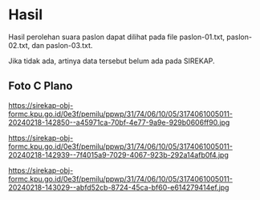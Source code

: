 # Hasil

Hasil perolehan suara paslon dapat dilihat pada file paslon-01.txt, paslon-02.txt, dan paslon-03.txt.

Jika tidak ada, artinya data tersebut belum ada pada SIREKAP.

## Foto C Plano

https://sirekap-obj-formc.kpu.go.id/0e3f/pemilu/ppwp/31/74/06/10/05/3174061005011-20240218-142850--a45971ca-70bf-4e77-9a9e-929b0606ff90.jpg

https://sirekap-obj-formc.kpu.go.id/0e3f/pemilu/ppwp/31/74/06/10/05/3174061005011-20240218-142939--7f4015a9-7029-4067-923b-292a14afb0f4.jpg

https://sirekap-obj-formc.kpu.go.id/0e3f/pemilu/ppwp/31/74/06/10/05/3174061005011-20240218-143029--abfd52cb-8724-45ca-bf60-e614279414ef.jpg
